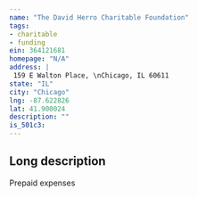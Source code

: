 ```yaml
---
name: "The David Herro Charitable Foundation"
tags:
- charitable
- funding
ein: 364121681
homepage: "N/A"
address: |
 159 E Walton Place, \nChicago, IL 60611
state: "IL"
city: "Chicago"
lng: -87.622826
lat: 41.900024
description: ""
is_501c3: 
---
```


## Long description

Prepaid expenses
